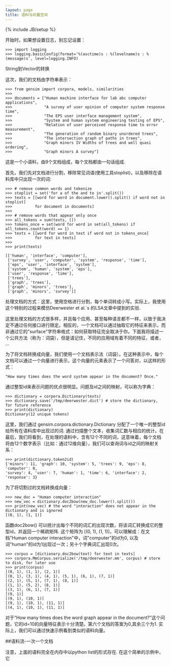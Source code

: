 ```yaml
---
layout: page
title: 语料与向量空间
---
```

{% include JB/setup %}


开始时，如果想设置日志，别忘记设置：

    >>> import logging
    >>> logging.basicConfig(format='%(asctime)s : %(levelname)s : %(message)s', level=logging.INFO)


String到Vector的转换

这次，我们的文档由字符串表示：

    >>> from gensim import corpora, models, similarities
    >>>
    >>> documents = ["Human machine interface for lab abc computer applications",
    >>>              "A survey of user opinion of computer system response time",
    >>>              "The EPS user interface management system",
    >>>              "System and human system engineering testing of EPS",
    >>>              "Relation of user perceived response time to error measurement",
    >>>              "The generation of random binary unordered trees",
    >>>              "The intersection graph of paths in trees",
    >>>              "Graph minors IV Widths of trees and well quasi ordering",
    >>>              "Graph minors A survey"]

这是一个小语料，由9个文档组成，每个文档都由一句话组成.

首先，我们先对文档进行分割，移除常见词语(使用工具stoplist)，以及移除在语料库中只出现一次的词:

    >>> # remove common words and tokenize
    >>> stoplist = set('for a of the and to in'.split())
    >>> texts = [[word for word in document.lower().split() if word not in stoplist]
    >>>          for document in documents]
    >>>
    >>> # remove words that appear only once
    >>> all_tokens = sum(texts, [])
    >>> tokens_once = set(word for word in set(all_tokens) if all_tokens.count(word) == 1)
    >>> texts = [[word for word in text if word not in tokens_once]
    >>>          for text in texts]
    >>>
    >>> print(texts)
    
    [['human', 'interface', 'computer'],
     ['survey', 'user', 'computer', 'system', 'response', 'time'],
     ['eps', 'user', 'interface', 'system'],
     ['system', 'human', 'system', 'eps'],
     ['user', 'response', 'time'],
     ['trees'],
     ['graph', 'trees'],
     ['graph', 'minors', 'trees'],
     ['graph', 'minors', 'survey']]

处理文档的方式：这里，使用空格进行分割，每个单词转成小写。实际上，我使用这个特别的过程来模仿Deerwester et al.`s 的LSA文章中提到的实验.

这里处理文档的方式很多样，并且每个应用、甚至每种语言都不一样，以致于我决定不通过任何接口进行限定。相反的，一个文档可以通过抽取它的特征来表示，而非通过它的"surface"字符串格式：如何获取特征完全取决于你。下面我将描述一个公共方法（称为：词袋），但是请记住，不同的应用域有着不同的特征，或者， ...

为了将文档转换成向量，我们使用一个文档表示法（词袋）。在这种表示中，每个文档可以通过一个向量进行表示，这个向量的元素表示了一个问答对，以这样的形式：

    "How many times does the word system appear in the document? Once."

通过整型id来表示问题的优点很明显。问题及id之间的映射，可以称为字典：

    >>> dictionary = corpora.Dictionary(texts)
    >>> dictionary.save('/tmp/deerwester.dict') # store the dictionary, for future reference
    >>> print(dictionary)
    Dictionary(12 unique tokens)

这里，我们通过 gensim.corpora.dictionary.Dictionary 分配了一个唯一的整型id给所有在语料库中出现过的词. 通过扫描整个文本，收集词汇数与相应的统计。在最后，我们将看到，在处理的语料中，含有12个不同的词，这意味着，每个文档将由12个数字表示（比如：通过12维向量），我们可以查询词与id之间的映射关系：
    
    >>> print(dictionary.token2id)
    {'minors': 11, 'graph': 10, 'system': 5, 'trees': 9, 'eps': 8, 'computer': 0,
    'survey': 4, 'user': 7, 'human': 1, 'time': 6, 'interface': 2, 'response': 3}

为了将切割过的文档转换成向量：

    >>> new_doc = "Human computer interaction"
    >>> new_vec = dictionary.doc2bow(new_doc.lower().split())
    >>> print(new_vec) # the word "interaction" does not appear in the dictionary and is ignored
    [(0, 1), (1, 1)]

函数doc2bow() 可以统计出每个不同的词汇的出现次数，将该词汇转换成它的整型id，并返回一个稀疏矩阵. 这个矩阵为 [(0, 1), (1, 1)]，可以理解成：在文档"Human computer interaction"中，词"computer"的id为0, 以及词"human"的id为1出现过一次；另十个字典词汇出现0次。

    >>> corpus = [dictionary.doc2bow(text) for text in texts]
    >>> corpora.MmCorpus.serialize('/tmp/deerwester.mm', corpus) # store to disk, for later use
    >>> print(corpus)
    [(0, 1), (1, 1), (2, 1)]
    [(0, 1), (3, 1), (4, 1), (5, 1), (6, 1), (7, 1)]
    [(2, 1), (5, 1), (7, 1), (8, 1)]
    [(1, 1), (5, 2), (8, 1)]
    [(3, 1), (6, 1), (7, 1)]
    [(9, 1)]
    [(9, 1), (10, 1)]
    [(9, 1), (10, 1), (11, 1)]
    [(4, 1), (10, 1), (11, 1)]

对于“How many times does the word graph appear in the document?”这个问题，它的id=10的向量特征表示十分清楚。第六个文档的答案为0,其余三个为1. 实际上，我们可以通过快速示例看到类似的语料向量。

##语料流-一次一个文档

注意，上面的语料完全在内存中以python list的形式存在. 在这个简单的示例中，它
